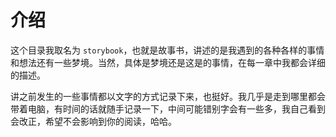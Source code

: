 # 介绍

这个目录我取名为 `storybook`，也就是故事书，讲述的是我遇到的各种各样的事情和想法还有一些梦境。当然，具体是梦境还是这是的事情，在每一章中我都会详细的描述。

讲之前发生的一些事情都以文字的方式记录下来，也挺好。我几乎是走到哪里都会带着电脑，有时间的话就随手记录一下，中间可能错别字会有一些多，我自己看到会改正，希望不会影响到你的阅读，哈哈。
